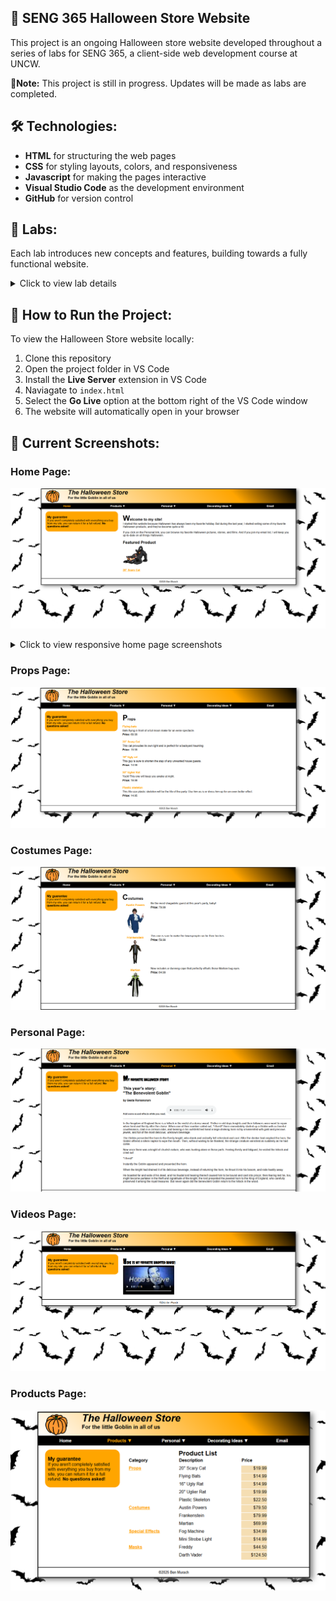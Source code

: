 ## 🎃 SENG 365 Halloween Store Website

This project is an ongoing Halloween store website developed throughout a series of labs for SENG 365, a client-side web development course at UNCW. 

📌**Note:** This project is still in progress. Updates will be made as labs are completed. 

## 🛠️ Technologies:

- **HTML** for structuring the web pages
- **CSS** for styling layouts, colors, and responsiveness
- **Javascript** for making the pages interactive
- **Visual Studio Code** as the development environment
- **GitHub** for version control

## 📝 Labs:
Each lab introduces new concepts and features, building towards a fully functional website.

<details>
  <summary>Click to view lab details</summary>
  <br>

- **Lab 1:** Create the [Home Page](#home-page) (HTML structure)
- **Lab 2:** Apply external CSS to format the [Home Page](#home-page)
- **Lab 3:** Add spacing, borders, and background using the CSS box model
- **Lab 4:** Implement Flexbox for a 2-column layout & horizontal navigation bar
- **Lab 5:** Add dropdown navigation (2nd-tier menu)
- **Lab 6:** Create the [Props Page](#props-page) with product listings and links
- **Lab 7:** Create the [Costumes Page](#costumes-page) with images, product descriptions, and links
- **Lab 8:** Create the [Personal Page](#personal-page) and [Videos Page](#videos-page) with imported fonts, audio, video, and a print style sheet
- **Lab 9:** Enhance the [Home Page](#home-page) to make it responsive
- **Lab 10:** Create the [Products Page](#products-page) with a table to present a list of products

</details>

## 📁 How to Run the Project:

To view the Halloween Store website locally:

1. Clone this repository
2. Open the project folder in VS Code
3. Install the **Live Server** extension in VS Code
4. Naviagate to `index.html`
5. Select the **Go Live** option at the bottom right of the VS Code window
5. The website will automatically open in your browser

## 📸 Current Screenshots:

### Home Page:
![HomePage](images/readme/homepage.png)

<details>
  <summary>Click to view responsive home page screenshots</summary>

<br>
<div style="display: flex; gap: 10px; flex-wrap: wrap;">
  <div>
    <p><strong>iPhone 12 Pro Example:</strong></p>
    <img src="images/readme/homepage-rwd1.png" alt="Home Page iPhone 12 Pro Image" width="200">
  </div>

  <div>
    <p><strong>iPad Mini Example:</strong></p>
    <img src="images/readme/homepage-rwd2.png" alt="Home Page iPad Mini Image" width="250">
  </div>
</div>

</details>

### Props Page:
![PropsPage](images/readme/propspage.png)

### Costumes Page:
![CostumesPage](images/readme/costumespage.png)

### Personal Page:
![PersonalPage](images/readme/personalpage.png)

### Videos Page:
![VideosPage](images/readme/videospage.png)

### Products Page:
![ProductsPage](images/readme/productspage.png)
